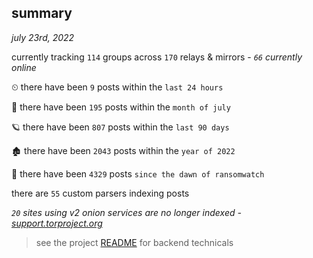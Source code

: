 
## summary
_july 23rd, 2022_

currently tracking `114` groups across `170` relays & mirrors - _`66` currently online_

⏲ there have been `9` posts within the `last 24 hours`

🦈 there have been `195` posts within the `month of july`

🪐 there have been `807` posts within the `last 90 days`

🏚 there have been `2043` posts within the `year of 2022`

🦕 there have been `4329` posts `since the dawn of ransomwatch`

there are `55` custom parsers indexing posts

_`20` sites using v2 onion services are no longer indexed - [support.torproject.org](https://support.torproject.org/onionservices/v2-deprecation/)_

> see the project [README](https://github.com/joshhighet/ransomwatch#ransomwatch--) for backend technicals
